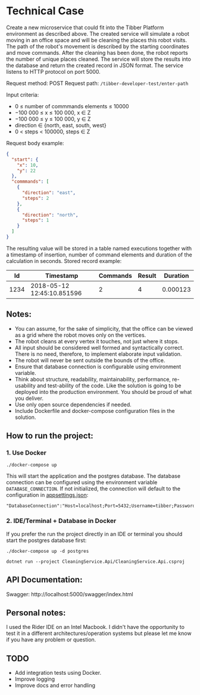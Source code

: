 # Technical Case

Create a new microservice that could fit into the Tibber Platform environment as described above. 
The created service will simulate a robot moving in an office space and will be cleaning the places this robot visits. 
The path of the robot's movement is described by the starting coordinates and move commands. 
After the cleaning has been done, the robot reports the number of unique places cleaned. 
The service will store the results into the database and return the created record in JSON format. 
The service listens to HTTP protocol on port 5000.

Request method: POST
Request path: `/tibber-developer-test/enter-path` 

Input criteria:
- 0 ≤ number of commmands elements ≤ 10000
- −100 000 ≤ x ≤ 100 000, x ∈ Z
- −100 000 ≤ y ≤ 100 000, y ∈ Z
- direction ∈ {north, east, south, west}
- 0 < steps < 100000, steps ∈ Z

Request body example:
```json
{
  "start": {
    "x": 10,
    "y": 22
  },
  "commmands": [
    {
      "direction": "east",
      "steps": 2
    },
    {
      "direction": "north",
      "steps": 1
    }
  ]
}
```
The resulting value will be stored in a table named executions together with a timestamp of insertion, number of command elements and duration of the calculation in seconds.
Stored record example:

| Id | Timestamp | Commands | Result | Duration |
|----|-----------|----------|--------|----------|
| 1234| 2018-05-12 12:45:10.851596 | 2 | 4 | 0.000123|


## Notes:

- You can assume, for the sake of simplicity, that the office can be viewed as a grid where the robot moves only on the vertices.
- The robot cleans at every vertex it touches, not just where it stops.
- All input should be considered well formed and syntactically correct. There is no
need, therefore, to implement elaborate input validation.
- The robot will never be sent outside the bounds of the office.
- Ensure that database connection is configurable using environment variable. 
- Think about structure, readability, maintainability, performance, re-usability and
test-ability of the code. Like the solution is going to be deployed into the
production environment. You should be proud of what you deliver.
- Use only open source dependencies if needed.
- Include Dockerfile and docker-compose configuration files in the solution.


## How to run the project:
### 1. Use Docker

    ./docker-compose up

This will start the application and the postgres database.
The database connection can be configured using the environment variable `DATABASE_CONNECTION`. If not initialized, the connection will default to the configuration in [appsettings.json](CleaningService.Api/appsettings.json):

    "DatabaseConnection":"Host=localhost;Port=5432;Username=tibber;Password=tibber;Database=tibber",


### 2. IDE/Terminal + Database in Docker
If you prefer the run the project directly in an IDE or terminal you should start the postgres database first:
    
    ./docker-compose up -d postgres

    dotnet run --project CleaningService.Api/CleaningService.Api.csproj

## API Documentation:
Swagger: http://localhost:5000/swagger/index.html

## Personal notes:

I used the Rider IDE on an Intel Macbook. I didn't have the opportunity to test it in a different architectures/operation systems but please let me know if you have any problem or question.

## TODO
- Add integration tests using Docker.
- Improve logging
- Improve docs and error handling
    
    
